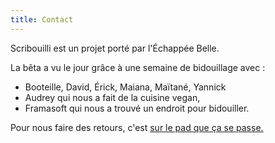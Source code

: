 ```yaml
---
title: Contact
---
```

Scribouilli est un projet porté par l'Échappée Belle.

La bêta a vu le jour grâce à une semaine de bidouillage avec :
- Booteille, David, Érick, Maiana, Maïtané, Yannick
- Audrey qui nous a fait de la cuisine vegan,
- Framasoft qui nous a trouvé un endroit pour bidouiller.

Pour nous faire des retours, c'est [sur le pad que ça se passe.](https://mypads.framapad.org/p/scribouilli-beta-nq4zj7n8)